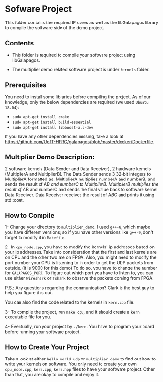 # Sofware Project

This folder contains the required IP cores as well as the libGalapagos library to compile the software side of the demo project.

## Contents

- This folder is required to compile your software project using libGalapagos.

- The multiplier demo related software project is under `kernels` folder. 

## Prerequisites

You need to install some libraries before compiling the project.
As of our knowledge, only the below dependencies are required (we used `Ubuntu 18.04`): 

- `sudo apt-get install cmake`
- `sudo apt-get install build-essential`
- `sudo apt-get install libboost-all-dev`

If you have any other dependencies missing, take a look at https://github.com/UofT-HPRC/galapagos/blob/master/docker/Dockerfile.

## Multiplier Demo Description:
2 software kernels (Data Sender and Data Receiver), 2 hardware kernels (MultiplierA and MultiplierB).
The Data Sender sends 3 32-bit integers to MultiplierA formatted as:
MultiplierA multiplies numberA and numberB, and sends the result of A*B and numberC to MultiplierB.
MultiplierB multiplies the result of A*B and numberC and sends the final value back to software kernel Data Receiver.
Data Receiver receives the result of A*B*C and prints it using std::cout.

## How to Compile

1- Change your directory to `multiplier_demo`. 
I used `g++-8`, which maybe you have different versions; so if you have other versions like `g++-9`, don't forget to modify it in `Makefile`.

2- In `cpu_node.cpp`, you have to modify the kernels' ip addresses based on your ip addresses. 
Take into consideration that the first and last kernels are on CPU and the other two are on FPGA.
Also, you might need to modify the port number your CPU is listening to in order to get the UDP packets from outside. (it is 9000 for this demo)
To do so, you have to change the number for `GALAPAGOS_PORT`. 
To figure out which port you have to listen to, you can use either `Wireshark` or `Tshark` to observe the packets coming from FPGA.

P.S.: Any questions regarding the communication? Clark is the best guy to help you figure this out.

You can also find the code related to the kernels in `kern.cpp` file. 

3- To compile the project, run `make cpu`, and it should create a `kern` executable file for you.

4- Eventually, run your project by `./kern`. 
You have to program your board before running your software project.

## How to Create Your Project

Take a look at either `hello_world_udp` or `multiplier_demo` to find out how to write your kernels on software.
You only need to create your own `cpu_node.cpp`, `kern.cpp`, `kern.hpp` files to have your software project.
Other than that, you are okay to compile and enjoy it. 
 